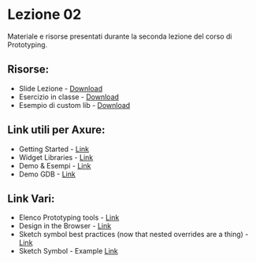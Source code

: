 # Lezione 02

Materiale e risorse presentati durante la seconda lezione del corso di Prototyping.

## Risorse:
* Slide Lezione - [Download][lezione-02-s-d]
* Esercizio in classe - [Download][lezione-02-e-d]
* Esempio di custom lib - [Download][lib-example]

## Link utili per Axure:
* Getting Started - [Link][getting-started]
* Widget Libraries - [Link][w-libraries]
* Demo & Esempi - [Link][demo]
* Demo GDB - [Link][gdb]

## Link Vari:
* Elenco Prototyping tools - [Link][cooper]
* Design in the Browser - [Link][browser-design]
* Sketch symbol best practices (now that nested overrides are a thing) - [Link][symbols]
* Sketch Symbol - Example [Link][example-symbol]




[lezione-02-s-d]:    https://github.com/michelemazzucco/laba-prototyping-16-17/raw/lezione-02/slide/slide-lezione-02.pdf
[lezione-02-e-d]:    https://github.com/michelemazzucco/laba-prototyping-16-17/raw/lezione-02/esercizio/axure_lezione-02.rp
[lib-example]:    https://github.com/michelemazzucco/laba-prototyping-16-17/raw/lezione-02/esercizio/custom_lib_example.rplib

[w-libraries]: https://www.axure.com/support/download-widget-libraries
[cooper]: https://www.cooper.com/prototyping-tools
[demo]: http://8gxg6u.axshare.com/#g=1&p=product_demo
[gdb]: http://fz6r0j.axshare.com/
[getting-started]: https://www.axure.com/support/training/core/1-basics
[symbols]: https://medium.com/@lloyd/sketch-symbols-best-practices-now-that-nested-overrides-are-a-thing-9b651d3fe1a4
[browser-design]: https://blog.prototypr.io/stop-designing-in-sketch-design-in-the-browser-c102bcdcdbb
[example-symbol]: https://www.uxpower.tools/freebies/
